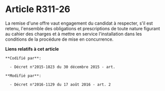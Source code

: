 # Article R311-26

La remise d'une offre vaut engagement du candidat à respecter, s'il est retenu, l'ensemble des obligations et prescriptions
de toute nature figurant au cahier des charges et à mettre en service l'installation dans les conditions de la procédure de
mise en concurrence.

**Liens relatifs à cet article**

	**Codifié par**:

	  - Décret n°2015-1823 du 30 décembre 2015 - art.

	**Modifié par**:

	  - Décret n°2016-1129 du 17 août 2016 - art. 2
